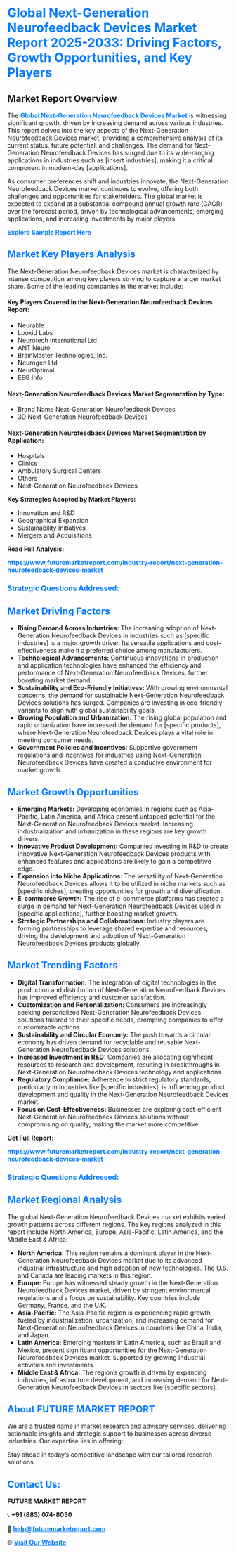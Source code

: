 <h1 style="color: #007BFF;">Global Next-Generation Neurofeedback Devices Market Report 2025-2033: Driving Factors, Growth Opportunities, and Key Players</h1>

<section id="overview">
<h2>Market Report Overview</h2>
<p>The <a href="https://www.futuremarketreport.com/industry-report/next-generation-neurofeedback-devices-market" style="color: #007BFF; text-decoration: none;"><strong>Global Next-Generation Neurofeedback Devices Market</strong></a> is witnessing significant growth, driven by increasing demand across various industries. This report delves into the key aspects of the Next-Generation Neurofeedback Devices market, providing a comprehensive analysis of its current status, future potential, and challenges. The demand for Next-Generation Neurofeedback Devices has surged due to its wide-ranging applications in industries such as [insert industries], making it a critical component in modern-day [applications].</p>
<p>As consumer preferences shift and industries innovate, the Next-Generation Neurofeedback Devices market continues to evolve, offering both challenges and opportunities for stakeholders. The global market is expected to expand at a substantial compound annual growth rate (CAGR) over the forecast period, driven by technological advancements, emerging applications, and increasing investments by major players.</p>
</section>

<section id="overview">
<p><a href="https://www.futuremarketreport.com/request-sample/reportId=127409" style="color: #007BFF; text-decoration: none;"><strong>Explore Sample Report Here</strong></a></p>
</section>

<section id="key-players">
<h2 style="color: #007BFF;">Market Key Players Analysis</h2>
<p>The Next-Generation Neurofeedback Devices market is characterized by intense competition among key players striving to capture a larger market share. Some of the leading companies in the market include:</p>
<h4>Key Players Covered in the Next-Generation Neurofeedback Devices Report:</h4>
<ul><li>Neurable</li><li>Looxid Labs</li><li>Neurotech International Ltd</li><li>ANT Neuro</li><li>BrainMaster Technologies, Inc.</li><li>Neurogen Ltd</li><li>NeurOptimal</li><li>EEG Info</li></ul>
<h4>Next-Generation Neurofeedback Devices Market Segmentation by Type:</h4>
<ul><li>Brand Name Next-Generation Neurofeedback Devices</li><li>3D Next-Generation Neurofeedback Devices</li></ul>

<h4>Next-Generation Neurofeedback Devices Market Segmentation by Application:</h4>
<ul><li>Hospitals</li><li>Clinics</li><li>Ambulatory Surgical Centers</li><li>Others</li><li>Next-Generation Neurofeedback Devices</li></ul>
<p><strong>Key Strategies Adopted by Market Players:</strong></p>
<ul>
<li>Innovation and R&D</li>
<li>Geographical Expansion</li>
<li>Sustainability Initiatives</li>
<li>Mergers and Acquisitions</li>
</ul>
</section>

<section>
<p><strong>Read Full Analysis: </strong></p><a href="https://www.futuremarketreport.com/industry-report/next-generation-neurofeedback-devices-market" style="color: #007BFF; text-decoration: none;"><strong>https://www.futuremarketreport.com/industry-report/next-generation-neurofeedback-devices-market</strong></a>
<h3 style="color: #007BFF;">Strategic Questions Addressed:</h3>
</section>

<section id="driving-factors">
<h2 style="color: #007BFF;">Market Driving Factors</h2>
<ul>
<li><strong>Rising Demand Across Industries:</strong> The increasing adoption of Next-Generation Neurofeedback Devices in industries such as [specific industries] is a major growth driver. Its versatile applications and cost-effectiveness make it a preferred choice among manufacturers.</li>
<li><strong>Technological Advancements:</strong> Continuous innovations in production and application technologies have enhanced the efficiency and performance of Next-Generation Neurofeedback Devices, further boosting market demand.</li>
<li><strong>Sustainability and Eco-Friendly Initiatives:</strong> With growing environmental concerns, the demand for sustainable Next-Generation Neurofeedback Devices solutions has surged. Companies are investing in eco-friendly variants to align with global sustainability goals.</li>
<li><strong>Growing Population and Urbanization:</strong> The rising global population and rapid urbanization have increased the demand for [specific products], where Next-Generation Neurofeedback Devices plays a vital role in meeting consumer needs.</li>
<li><strong>Government Policies and Incentives:</strong> Supportive government regulations and incentives for industries using Next-Generation Neurofeedback Devices have created a conducive environment for market growth.</li>
</ul>
</section>

<section id="growth-opportunities">
<h2 style="color: #007BFF;">Market Growth Opportunities</h2>
<ul>
<li><strong>Emerging Markets:</strong> Developing economies in regions such as Asia-Pacific, Latin America, and Africa present untapped potential for the Next-Generation Neurofeedback Devices market. Increasing industrialization and urbanization in these regions are key growth drivers.</li>
<li><strong>Innovative Product Development:</strong> Companies investing in R&D to create innovative Next-Generation Neurofeedback Devices products with enhanced features and applications are likely to gain a competitive edge.</li>
<li><strong>Expansion into Niche Applications:</strong> The versatility of Next-Generation Neurofeedback Devices allows it to be utilized in niche markets such as [specific niches], creating opportunities for growth and diversification.</li>
<li><strong>E-commerce Growth:</strong> The rise of e-commerce platforms has created a surge in demand for Next-Generation Neurofeedback Devices used in [specific applications], further boosting market growth.</li>
<li><strong>Strategic Partnerships and Collaborations:</strong> Industry players are forming partnerships to leverage shared expertise and resources, driving the development and adoption of Next-Generation Neurofeedback Devices products globally.</li>
</ul>
</section>

<section id="trending-factors">
<h2 style="color: #007BFF;">Market Trending Factors</h2>
<ul>
<li><strong>Digital Transformation:</strong> The integration of digital technologies in the production and distribution of Next-Generation Neurofeedback Devices has improved efficiency and customer satisfaction.</li>
<li><strong>Customization and Personalization:</strong> Consumers are increasingly seeking personalized Next-Generation Neurofeedback Devices solutions tailored to their specific needs, prompting companies to offer customizable options.</li>
<li><strong>Sustainability and Circular Economy:</strong> The push towards a circular economy has driven demand for recyclable and reusable Next-Generation Neurofeedback Devices solutions.</li>
<li><strong>Increased Investment in R&D:</strong> Companies are allocating significant resources to research and development, resulting in breakthroughs in Next-Generation Neurofeedback Devices technology and applications.</li>
<li><strong>Regulatory Compliance:</strong> Adherence to strict regulatory standards, particularly in industries like [specific industries], is influencing product development and quality in the Next-Generation Neurofeedback Devices market.</li>
<li><strong>Focus on Cost-Effectiveness:</strong> Businesses are exploring cost-efficient Next-Generation Neurofeedback Devices solutions without compromising on quality, making the market more competitive.</li>
</ul>
</section>

<section>
<p><strong>Get Full Report: </strong></p><a href="https://www.futuremarketreport.com/industry-report/next-generation-neurofeedback-devices-market" style="color: #007BFF; text-decoration: none;"><strong>https://www.futuremarketreport.com/industry-report/next-generation-neurofeedback-devices-market</strong></a>
<h3 style="color: #007BFF;">Strategic Questions Addressed:</h3>
</section>


<section id="regional-analysis">
<h2 style="color: #007BFF;">Market Regional Analysis</h2>
<p>The global Next-Generation Neurofeedback Devices market exhibits varied growth patterns across different regions. The key regions analyzed in this report include North America, Europe, Asia-Pacific, Latin America, and the Middle East & Africa:</p>
<ul>
<li><strong>North America:</strong> This region remains a dominant player in the Next-Generation Neurofeedback Devices market due to its advanced industrial infrastructure and high adoption of new technologies. The U.S. and Canada are leading markets in this region.</li>
<li><strong>Europe:</strong> Europe has witnessed steady growth in the Next-Generation Neurofeedback Devices market, driven by stringent environmental regulations and a focus on sustainability. Key countries include Germany, France, and the U.K.</li>
<li><strong>Asia-Pacific:</strong> The Asia-Pacific region is experiencing rapid growth, fueled by industrialization, urbanization, and increasing demand for Next-Generation Neurofeedback Devices in countries like China, India, and Japan.</li>
<li><strong>Latin America:</strong> Emerging markets in Latin America, such as Brazil and Mexico, present significant opportunities for the Next-Generation Neurofeedback Devices market, supported by growing industrial activities and investments.</li>
<li><strong>Middle East & Africa:</strong> The region’s growth is driven by expanding industries, infrastructure development, and increasing demand for Next-Generation Neurofeedback Devices in sectors like [specific sectors].</li>
</ul>
</section>

<footer>
<h2 style="color: #007BFF;">About FUTURE MARKET REPORT</h2>
<p>We are a trusted name in market research and advisory services, delivering actionable insights and strategic support to businesses across diverse industries. Our expertise lies in offering:</p>

<p>Stay ahead in today’s competitive landscape with our tailored research solutions.</p>

<h2 style="color: #007BFF;">Contact Us:</h2>
<p><strong>FUTURE MARKET REPORT</strong></p>
<p>📞 <strong>+91 (883) 074-8030</strong></p>
<p>📧 <strong><a href="mailto:help@futuremarketreport.com" style="color: #007BFF;">help@futuremarketreport.com</a></strong></p>
<p>🌐 <strong><a href="https://www.futuremarketreport.com/" style="color: #007BFF;">Visit Our Website</a></strong></p>
</footer>